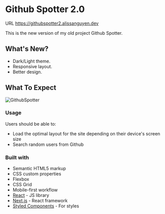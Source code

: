 # Github Spotter 2.0

URL https://githubspotter2.alissanguyen.dev

This is the new version of my old project Github Spotter.

## What's New?

- Dark/Light theme.
- Responsive layout.
- Better design.

## What To Expect
![GithubSpotter](https://user-images.githubusercontent.com/69443738/150660571-e343e4a4-13ce-4c94-871f-6ae38955dcaf.png)


### Usage

Users should be able to:

- Load the optimal layout for the site depending on their device's screen size
- Search random users from Github

### Built with

- Semantic HTML5 markup
- CSS custom properties
- Flexbox
- CSS Grid
- Mobile-first workflow
- [React](https://reactjs.org/) - JS library
- [Next.js](https://nextjs.org/) - React framework
- [Styled Components](https://styled-components.com/) - For styles
